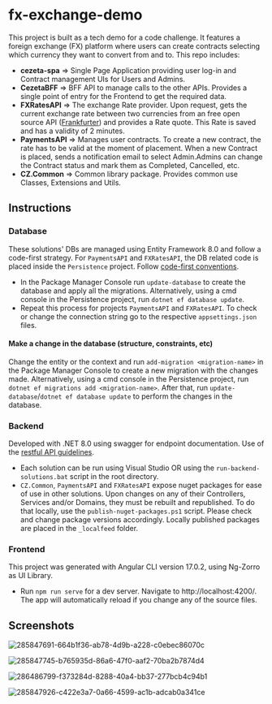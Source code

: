 # fx-exchange-demo

This project is built as a tech demo for a code challenge. It features a foreign exchange (FX) platform where users can create contracts selecting which currency they want to convert from and to. 
This repo includes:
 - **cezeta-spa** => Single Page Application providing user log-in and Contract management UIs for Users and Admins.
 - **CezetaBFF** => BFF API to manage calls to the other APIs. Provides a single point of entry for the Frontend to get the required data.
 - **FXRatesAPI** => The exchange Rate provider. Upon request, gets the current exchange rate between two currencies from an free open source API ([Frankfurter](https://www.frankfurter.app/)) and provides a Rate quote. This Rate is saved and has a validity of 2 minutes.
 - **PaymentsAPI** => Manages user contracts. To create a new contract, the rate has to be valid at the moment of placement. When a new Contract is placed, sends a notification email to select Admin.Admins can change the Contract status and mark them as Completed, Cancelled, etc.
 - **CZ.Common** => Common library package. Provides common use Classes, Extensions and Utils.

## Instructions

### Database
These solutions' DBs are managed using Entity Framework 8.0 and follow a code-first strategy. For `PaymentsAPI` and `FXRatesAPI`, the DB related code is placed inside the `Persistence` project. Follow [code-first conventions](https://learn.microsoft.com/en-us/ef/ef6/modeling/code-first/conventions/built-in).

 - In the Package Manager Console run `update-database` to create the database and apply all the migrations. Alternatively, using a cmd console in the Persistence project, run `dotnet ef database update`.
 - Repeat this process for projects `PaymentsAPI` and `FXRatesAPI`. To check or change the connection string go to the respective `appsettings.json` files.

#### Make a change in the database (structure, constraints, etc)
Change the entity or the context and run `add-migration <migration-name>` in the Package Manager Console to create a new migration with the changes made. Alternatively, using a cmd console in the Persistence project, run `dotnet ef migrations add <migration-name>`. After that, run `update-database`/`dotnet ef database update` to perform the changes in the database.

### Backend
Developed with .NET 8.0 using swagger for endpoint documentation. Use of the [restful API guidelines](https://restfulapi.net/resource-naming/).

 - Each solution can be run using Visual Studio OR using the `run-backend-solutions.bat` script in the root directory.
 - `CZ.Common`, `PaymentsAPI` and `FXRatesAPI` expose nuget packages for ease of use in other solutions. Upon changes on any of their Controllers, Services and/or Domains, they must be rebuilt and republished. To do that locally, use the `publish-nuget-packages.ps1` script. Please check and change package versions accordingly. Locally published packages are placed in the `_localfeed` folder.

### Frontend
This project was generated with Angular CLI version 17.0.2, using Ng-Zorro as UI Library.

 - Run `npm run serve` for a dev server. Navigate to http://localhost:4200/. The app will automatically reload if you change any of the source files.

## Screenshots

![285847691-664b1f36-ab78-4d9b-a228-c0ebec86070c](https://github.com/user-attachments/assets/73fbb646-4c3a-4ed7-987a-0d4afb826afa)

![285847745-b765935d-86a6-47f0-aaf2-70ba2b7874d4](https://github.com/user-attachments/assets/20ef49ab-3a2a-40ef-ac39-4c3fbec9188d)

![286486799-f373284d-8288-40a4-bb37-277bcb4c94b1](https://github.com/user-attachments/assets/2af366cb-df50-400a-9157-cc8cdea66666)

![285847926-c422e3a7-0a66-4599-ac1b-adcab0a341ce](https://github.com/user-attachments/assets/2d11404b-d5c0-4cc1-a211-93a75a525a88)
